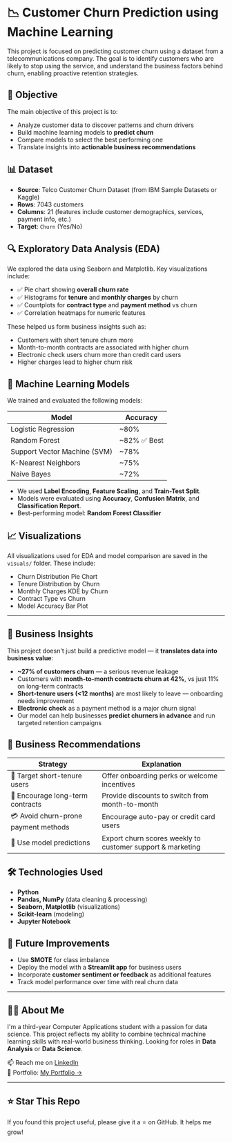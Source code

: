 # 📉 Customer Churn Prediction using Machine Learning

This project is focused on predicting customer churn using a dataset from a telecommunications company. The goal is to identify customers who are likely to stop using the service, and understand the business factors behind churn, enabling proactive retention strategies.


## 🧠 Objective

The main objective of this project is to:

- Analyze customer data to discover patterns and churn drivers
- Build machine learning models to **predict churn**
- Compare models to select the best performing one
- Translate insights into **actionable business recommendations**


## 📊 Dataset

- **Source**: Telco Customer Churn Dataset (from IBM Sample Datasets or Kaggle)
- **Rows**: 7043 customers
- **Columns**: 21 (features include customer demographics, services, payment info, etc.)
- **Target**: `Churn` (Yes/No)



## 🔍 Exploratory Data Analysis (EDA)

We explored the data using Seaborn and Matplotlib. Key visualizations include:

- ✅ Pie chart showing **overall churn rate**
- ✅ Histograms for **tenure** and **monthly charges** by churn
- ✅ Countplots for **contract type** and **payment method** vs churn
- ✅ Correlation heatmaps for numeric features

These helped us form business insights such as:
- Customers with short tenure churn more
- Month-to-month contracts are associated with higher churn
- Electronic check users churn more than credit card users
- Higher charges lead to higher churn risk



## 🤖 Machine Learning Models

We trained and evaluated the following models:

| Model                 | Accuracy |
|----------------------|----------|
| Logistic Regression  | ~80%     |
| Random Forest        | ~82% ✅ Best |
| Support Vector Machine (SVM) | ~78% |
| K-Nearest Neighbors  | ~75%     |
| Naive Bayes          | ~72%     |

- We used **Label Encoding**, **Feature Scaling**, and **Train-Test Split**.
- Models were evaluated using **Accuracy**, **Confusion Matrix**, and **Classification Report**.
- Best-performing model: **Random Forest Classifier**



## 📈 Visualizations

All visualizations used for EDA and model comparison are saved in the `visuals/` folder. These include:

- Churn Distribution Pie Chart
- Tenure Distribution by Churn
- Monthly Charges KDE by Churn
- Contract Type vs Churn
- Model Accuracy Bar Plot

---

## 🧠 Business Insights

This project doesn't just build a predictive model — it **translates data into business value**:

- **~27% of customers churn** — a serious revenue leakage
- Customers with **month-to-month contracts churn at 42%**, vs just 11% on long-term contracts
- **Short-tenure users (<12 months)** are most likely to leave — onboarding needs improvement
- **Electronic check** as a payment method is a major churn signal
- Our model can help businesses **predict churners in advance** and run targeted retention campaigns



## 💼 Business Recommendations

| Strategy | Explanation |
|----------|-------------|
| 🎯 Target short-tenure users | Offer onboarding perks or welcome incentives |
| 📄 Encourage long-term contracts | Provide discounts to switch from month-to-month |
| 💳 Avoid churn-prone payment methods | Encourage auto-pay or credit card users |
| 📢 Use model predictions | Export churn scores weekly to customer support & marketing |


## 🛠️ Technologies Used

- **Python**
- **Pandas, NumPy** (data cleaning & processing)
- **Seaborn, Matplotlib** (visualizations)
- **Scikit-learn** (modeling)
- **Jupyter Notebook**



## 📌 Future Improvements

- Use **SMOTE** for class imbalance
- Deploy the model with a **Streamlit app** for business users
- Incorporate **customer sentiment or feedback** as additional features
- Track model performance over time with real churn data

---
## 🙋‍♀️ About Me

I'm a third-year Computer Applications student with a passion for data science. This project reflects my ability to combine technical machine learning skills with real-world business thinking. Looking for roles in **Data Analysis** or **Data Science**.

📫 Reach me on [LinkedIn](www.linkedin.com/in/tanvi-sharma25)  
📂 Portfolio: [My Portfolio ->](https://tanvirohitsharma.my.canva.site/portfolio)

---

## ⭐ Star This Repo

If you found this project useful, please give it a ⭐ on GitHub. It helps me grow!



